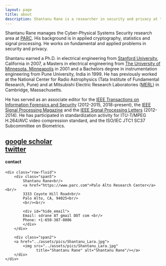 ```yaml
---
layout: page
title: about
description: Shantanu Rane is a researcher in security and privacy at the Palo Alto Research Center.
---
```


Shantanu Rane manages the Cyber-Physical Systems Security research area at
[PARC](https://www.parc.com). His background is in applied cryptography, 
statistics and signal processing. He works on fundamental and 
applied problems in security and privacy. 

Shantanu earned a Ph.D. in electrical engineering from [Stanford
University](https://www.stanford.edu), California in 2007, a Masters in 
electrical engineering from 
[The University of Minnesota, Minneapolis](https://www.umn.edu) in 2001 and a 
Bachelors degree in instrumentation engineering from Pune University, India in 1999. 
He has previously worked at the National Center for Radio Astrophysics (Tata 
Institute of Fundamental Research, Pune) and at Mitsubishi Electric Research 
Laboratories ([MERL](http://www.merl.com)) in Cambridge, Massachusetts.

He has served as an associate editor for 
the [IEEE Transactions on Information Forensics and
Security](https://signalprocessingsociety.org/publications-resources/ieee-transactions-information-forensics-and-security) (2012-2015,
2018-present), the [IEEE Signal Processing
Magazine](https://signalprocessingsociety.org/publications-resources/ieee-signal-processing-magazine) and the [IEEE Signal 
Processing Letters](https://signalprocessingsociety.org/publications-resources/ieee-signal-processing-letters/ieee-signal-processing-letters) (2012-2014). He has participated in standardization activity 
for ITU-T/MPEG H.264/AVC video compression standard, and the ISO/IEC JTC1 
SC37 Subcommittee on Biometrics. 

[google scholar](https://scholar.google.com/citations?user=vE8fYtIAAAAJ&hl=en)<br/>
[twitter](https://twitter.com/shantanudrane) <br/>
---

<div class="container">
<h4><a name="contact"></a>contact</h4>

    <div class="row-fluid">
        <div class="span5">
            Shantanu Rane<br/>
            <a href="https://www.parc.com">Palo Alto Research Center</a><br/>
            3333 Coyote Hill Road<br/>
            Palo Alto, CA, 94025<br/>
            <br/><br/>

            <div id="hide_email">
            Email: sdrane AT gmail DOT com <br/>
            Phone: +1-650-387-8086
            </div>
        </div>

        <div class="span2">
        <a href="../assets/pics/Shantanu_Lara.jpg">
            <img src="../assets/pics/Shantanu_Lara.jpg"
                  title="Shantanu Rane" alt="Shantanu Rane"/></a>
        </div>
    </div>
</div>
